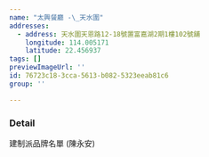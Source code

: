 ```yaml
---
name: "太興餐廳 -\_天水圍"
addresses:
  - address: 天水圍天恩路12-18號置富嘉湖2期1樓102號舖
    longitude: 114.005171
    latitude: 22.456937
tags: []
previewImageUrl: ''
id: 76723c18-3cca-5613-b082-5323eeab81c6
group: ''

---
```

### Detail
建制派品牌名單 (陳永安)

